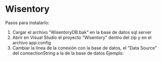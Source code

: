 # Wisentory
Pasos para instalarlo:
1. Cargar el archivo "WisentoryDB.bak" en la base de datos sql server
2. Abrir en Visual Studio el proyecto "Wisentory" dentro del zip y en el archivo app.config
3. Cambiar la línea de la conexión con la base de datos, el "Data Source" del connectionString a la de la base de datos
Ejemplo:
 <add name="WisentoryDB" connectionString="Data Source=<Aqui va el servidor de la base de datos>;Initial Catalog=WisentoryDB;User ID=WisentoryManager;Password=admin"/>
 <add name="WisentoryDB" connectionString="Data Source=PC-LUIS\SQLEXPRESS;Initial Catalog=WisentoryDB;User ID=WisentoryManager;Password=admin"/>

